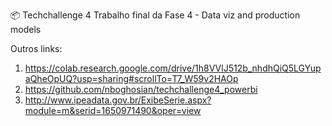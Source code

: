 📦 Techchallenge 4
Trabalho final da Fase 4 - Data viz and production models

Outros links:

1. https://colab.research.google.com/drive/1h8VVlJ512b_nhdhQiQ5LGYupaQheOpUQ?usp=sharing#scrollTo=T7_W59v2HAOp
2. https://github.com/nboghosian/techchallenge4_powerbi
3. http://www.ipeadata.gov.br/ExibeSerie.aspx?module=m&serid=1650971490&oper=view
